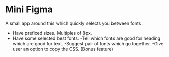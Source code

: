 # Mini Figma
A small app around this which quickly selects you between fonts.  
- Have prefixed sizes. Multiples of 8px. 
- Have some selected best fonts. 
-Tell which fonts are good for heading which are good for text. 
-Suggest pair of fonts which go together. 
-Give user an option to copy the CSS. (Bonus feature)
